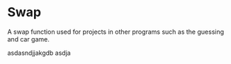 # Swap
A swap function used for projects in other programs such as the guessing and car game.


asdasndjjakgdb asdja 
